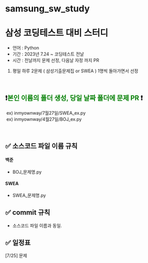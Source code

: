 # samsung_sw_study

# 삼성 코딩테스트 대비 스터디

- 언어 : Python
- 기간 : 2023년 7.24 ~ 코딩테스트 전날
- 시간 : 전날까지 문제 선정, 다음날 자정 까지 PR

1. 평일 하루 2문제 ( 삼성기출문제집 or SWEA ) 1명씩 돌아가면서 선정 


<br/>


## ❗️<span style="color:green">본인 이름의 폴더 생성, 당일 날짜 폴더에 문제 PR </span>❗️
&nbsp;ex) inmyownway/7월27일/SWEA_ex.py
<br/>
&nbsp;ex) inmyownway/4월27일/BOJ_ex.py



<br/>


## ✅  소스코드 파일 이름 규칙

#### 백준
- BOJ_문제명.py
#### SWEA
- SWEA_문제명.py


## ✅ commit 규칙

- 소스코드 파일 이름과 동일.

## ✅  일정표

[7/25] 문제 

